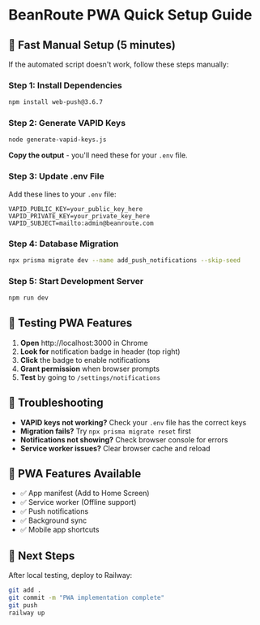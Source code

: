 # BeanRoute PWA Quick Setup Guide

## 🚀 Fast Manual Setup (5 minutes)

If the automated script doesn't work, follow these steps manually:

### Step 1: Install Dependencies
```bash
npm install web-push@3.6.7
```

### Step 2: Generate VAPID Keys
```bash
node generate-vapid-keys.js
```
**Copy the output** - you'll need these for your `.env` file.

### Step 3: Update .env File
Add these lines to your `.env` file:
```env
VAPID_PUBLIC_KEY=your_public_key_here
VAPID_PRIVATE_KEY=your_private_key_here
VAPID_SUBJECT=mailto:admin@beanroute.com
```

### Step 4: Database Migration
```bash
npx prisma migrate dev --name add_push_notifications --skip-seed
```

### Step 5: Start Development Server
```bash
npm run dev
```

## 🧪 Testing PWA Features

1. **Open** http://localhost:3000 in Chrome
2. **Look for** notification badge in header (top right)
3. **Click** the badge to enable notifications
4. **Grant permission** when browser prompts
5. **Test** by going to `/settings/notifications`

## 🔧 Troubleshooting

- **VAPID keys not working?** Check your `.env` file has the correct keys
- **Migration fails?** Try `npx prisma migrate reset` first
- **Notifications not showing?** Check browser console for errors
- **Service worker issues?** Clear browser cache and reload

## 📱 PWA Features Available

- ✅ App manifest (Add to Home Screen)
- ✅ Service worker (Offline support)
- ✅ Push notifications
- ✅ Background sync
- ✅ Mobile app shortcuts

## 🚀 Next Steps

After local testing, deploy to Railway:
```bash
git add .
git commit -m "PWA implementation complete"
git push
railway up
```
